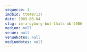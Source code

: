 ```yaml
---
sequence: 1
imdbId: tt0497137
date: 2009-03-04
slug: im-a-cyborg-but-thats-ok-2006
medium: null
venue: null
venueNotes: null
mediumNotes: null
---
```


